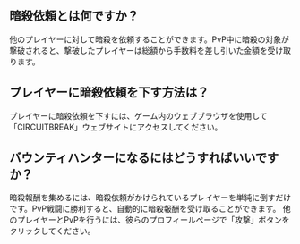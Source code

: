 ## 暗殺依頼とは何ですか？
他のプレイヤーに対して暗殺を依頼することができます。PvP中に暗殺の対象が撃破されると、撃破したプレイヤーは総額から手数料を差し引いた金額を受け取ります。

## プレイヤーに暗殺依頼を下す方法は？
プレイヤーに暗殺依頼を下すには、ゲーム内のウェブブラウザを使用して「CIRCUITBREAK」ウェブサイトにアクセスしてください。

## バウンティハンターになるにはどうすればいいですか？
暗殺報酬を集めるには、暗殺依頼がかけられているプレイヤーを単純に倒すだけです。PvP戦闘に勝利すると、自動的に暗殺報酬を受け取ることができます。
他のプレイヤーとPvPを行うには、彼らのプロフィールページで「攻撃」ボタンをクリックしてください。
